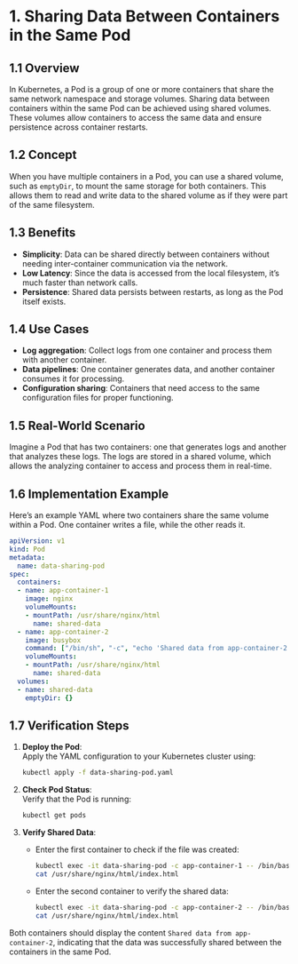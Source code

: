 # **1. Sharing Data Between Containers in the Same Pod**



## 1.1 Overview
In Kubernetes, a Pod is a group of one or more containers that share the same network namespace and storage volumes. Sharing data between containers within the same Pod can be achieved using shared volumes. These volumes allow containers to access the same data and ensure persistence across container restarts.

## 1.2 Concept
When you have multiple containers in a Pod, you can use a shared volume, such as `emptyDir`, to mount the same storage for both containers. This allows them to read and write data to the shared volume as if they were part of the same filesystem.

## 1.3 Benefits
- **Simplicity**: Data can be shared directly between containers without needing inter-container communication via the network.
- **Low Latency**: Since the data is accessed from the local filesystem, it’s much faster than network calls.
- **Persistence**: Shared data persists between restarts, as long as the Pod itself exists.

## 1.4 Use Cases
- **Log aggregation**: Collect logs from one container and process them with another container.
- **Data pipelines**: One container generates data, and another container consumes it for processing.
- **Configuration sharing**: Containers that need access to the same configuration files for proper functioning.

## 1.5 Real-World Scenario
Imagine a Pod that has two containers: one that generates logs and another that analyzes these logs. The logs are stored in a shared volume, which allows the analyzing container to access and process them in real-time.

## 1.6 Implementation Example

Here’s an example YAML where two containers share the same volume within a Pod. One container writes a file, while the other reads it.

```yaml
apiVersion: v1
kind: Pod
metadata:
  name: data-sharing-pod
spec:
  containers:
  - name: app-container-1
    image: nginx
    volumeMounts:
    - mountPath: /usr/share/nginx/html
      name: shared-data
  - name: app-container-2
    image: busybox
    command: ["/bin/sh", "-c", "echo 'Shared data from app-container-2' > /usr/share/nginx/html/index.html && sleep 3600"]
    volumeMounts:
    - mountPath: /usr/share/nginx/html
      name: shared-data
  volumes:
  - name: shared-data
    emptyDir: {}
```

## 1.7 Verification Steps

1. **Deploy the Pod**:  
   Apply the YAML configuration to your Kubernetes cluster using:
   ```bash
   kubectl apply -f data-sharing-pod.yaml
   ```

2. **Check Pod Status**:  
   Verify that the Pod is running:
   ```bash
   kubectl get pods
   ```

3. **Verify Shared Data**:
   - Enter the first container to check if the file was created:
     ```bash
     kubectl exec -it data-sharing-pod -c app-container-1 -- /bin/bash
     cat /usr/share/nginx/html/index.html
     ```
   - Enter the second container to verify the shared data:
     ```bash
     kubectl exec -it data-sharing-pod -c app-container-2 -- /bin/bash
     cat /usr/share/nginx/html/index.html
     ```

Both containers should display the content `Shared data from app-container-2`, indicating that the data was successfully shared between the containers in the same Pod.
